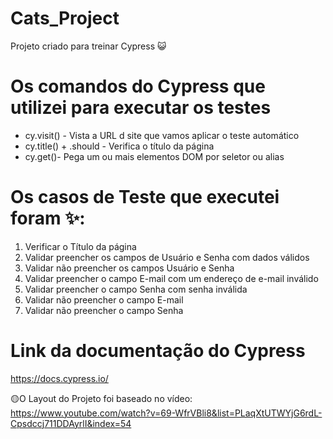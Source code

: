 # Cats_Project
Projeto criado para treinar Cypress 😺


# Os comandos do Cypress que utilizei para executar os testes 


* cy.visit() - Vista a URL d site que vamos aplicar o teste automático
* cy.title() + .should - Verifica o título da página
* cy.get()- Pega um ou mais elementos DOM por seletor ou alias

# Os casos de Teste que executei foram ✨:

1. Verificar o Título da página
2. Validar preencher os campos de Usuário e Senha com dados válidos
3. Validar não preencher os campos Usuário e Senha
4. Validar preencher o campo E-mail com um endereço de e-mail inválido
5. Validar preencher o campo Senha com senha inválida 
6. Validar não preencher o campo E-mail
7. Validar não preencher o campo Senha

# Link da documentação do Cypress
https://docs.cypress.io/

🟡O Layout do Projeto foi baseado no vídeo: https://www.youtube.com/watch?v=69-WfrVBli8&list=PLaqXtUTWYjG6rdL-Cpsdccj711DDAyrlI&index=54


